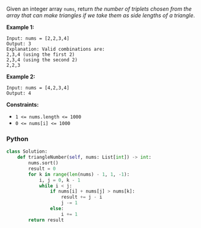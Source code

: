 Given an integer array  `nums`, return  _the number of triplets chosen from the array that can make triangles if we take them as side lengths of a triangle_.

**Example 1:**
```
Input: nums = [2,2,3,4]
Output: 3
Explanation: Valid combinations are: 
2,3,4 (using the first 2)
2,3,4 (using the second 2)
2,2,3
```

**Example 2:**
```
Input: nums = [4,2,3,4]
Output: 4
```

**Constraints:**

-   `1 <= nums.length <= 1000`
-   `0 <= nums[i] <= 1000`


### Python
```py
class Solution:
    def triangleNumber(self, nums: List[int]) -> int:
        nums.sort()
        result = 0
        for k in range(len(nums) - 1, 1, -1):
            i, j = 0, k - 1
            while i < j:
                if nums[i] + nums[j] > nums[k]:
                    result += j - i
                    j -= 1
                else:
                    i += 1
        return result
```